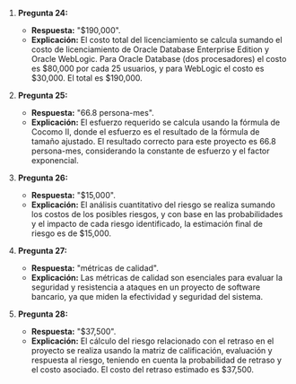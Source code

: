 1. **Pregunta 24:**  
   - **Respuesta:** "$190,000".  
   - **Explicación:** El costo total del licenciamiento se calcula sumando el costo de licenciamiento de Oracle Database Enterprise Edition y Oracle WebLogic. Para Oracle Database (dos procesadores) el costo es $80,000 por cada 25 usuarios, y para WebLogic el costo es $30,000. El total es $190,000.

2. **Pregunta 25:**  
   - **Respuesta:** "66.8 persona-mes".  
   - **Explicación:** El esfuerzo requerido se calcula usando la fórmula de Cocomo II, donde el esfuerzo es el resultado de la fórmula de tamaño ajustado. El resultado correcto para este proyecto es 66.8 persona-mes, considerando la constante de esfuerzo y el factor exponencial.

3. **Pregunta 26:**  
   - **Respuesta:** "$15,000".  
   - **Explicación:** El análisis cuantitativo del riesgo se realiza sumando los costos de los posibles riesgos, y con base en las probabilidades y el impacto de cada riesgo identificado, la estimación final de riesgo es de $15,000.

4. **Pregunta 27:**  
   - **Respuesta:** "métricas de calidad".  
   - **Explicación:** Las métricas de calidad son esenciales para evaluar la seguridad y resistencia a ataques en un proyecto de software bancario, ya que miden la efectividad y seguridad del sistema.

5. **Pregunta 28:**  
   - **Respuesta:** "$37,500".  
   - **Explicación:** El cálculo del riesgo relacionado con el retraso en el proyecto se realiza usando la matriz de calificación, evaluación y respuesta al riesgo, teniendo en cuenta la probabilidad de retraso y el costo asociado. El costo del retraso estimado es $37,500.
